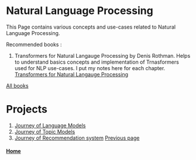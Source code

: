 
# Natural Language Processing 

This Page contains various concepts and use-cases related to Natural Language Processing.

Recommended books : 

1. Transformers for Natural Langauge Processing by Denis Rothman. 
       Helps to understand basics concepts and implementation of Trnasformers used for NLP use-cases. I put my notes here for each chapter. [Transformers for Natural Langauge Processing](./NLP/books/README.md)
   
[All books](./NLP/books/README.md) 



# Projects 
1. [Journey of Language Models](./journey-of-langauge-models.md)
2. [Journey of Topic Models](./natural-language-processing.md)
3. [Journey of Recommendation system](./natural-language-processing.md)
[Previous page](./README.md)

#### [Home](./README.md) 
